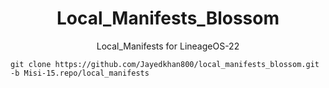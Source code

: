 <h1 align="center" id="title">Local_Manifests_Blossom</h1>
<p align="center" id="description">Local_Manifests for LineageOS-22 </p>

```
git clone https://github.com/Jayedkhan800/local_manifests_blossom.git -b Misi-15.repo/local_manifests
```

